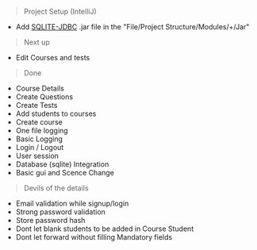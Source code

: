 > Project Setup (IntelliJ)

- Add [SQLITE-JDBC](https://github.com/xerial/sqlite-jdbc/releases) .jar file in the "File/Project Structure/Modules/+/Jar"

> Next up

- Edit Courses and tests

> Done

- Course Details
- Create Questions
- Create Tests
- Add students to courses
- Create course
- One file logging
- Basic Logging
- Login / Logout
- User session
- Database (sqlite) Integration
- Basic gui and Scence Change

> Devils of the details

- Email validation while signup/login
- Strong password validation
- Store password hash
- Dont let blank students to be added in Course Student
- Dont let forward without filling Mandatory fields

